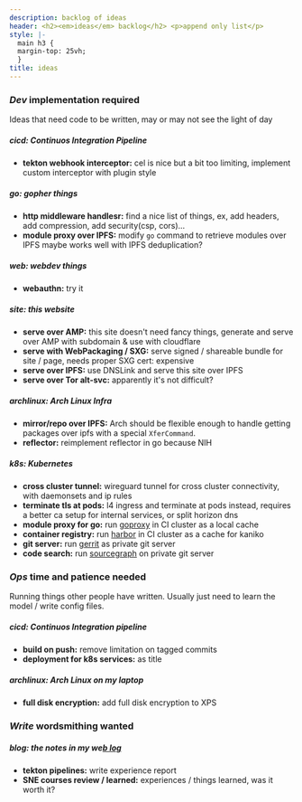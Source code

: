 ```yaml
---
description: backlog of ideas
header: <h2><em>ideas</em> backlog</h2> <p>append only list</p>
style: |-
  main h3 {
  margin-top: 25vh;
  }
title: ideas
---
```


<!-- markdownlint-disable MD001 -->

### _Dev_ implementation required

Ideas that need code to be written,
may or may not see the light of day

##### _cicd:_ Continuos Integration Pipeline

- **tekton webhook interceptor:**
  cel is nice but a bit too limiting,
  implement custom interceptor with plugin style

##### _go:_ gopher things

- **http middleware handlesr:**
  find a nice list of things,
  ex, add headers, add compression,
  add security(csp, cors)...
- **module proxy over IPFS:**
  modify `go` command to retrieve modules over IPFS
  maybe works well with IPFS deduplication?

##### _web:_ webdev things

- **webauthn:**
  try it

##### _site:_ this website

- **serve over AMP:**
  this site doesn't need fancy things,
  generate and serve over AMP with subdomain & use with cloudflare
- **serve with WebPackaging / SXG:**
  serve signed / shareable bundle for site / page,
  needs proper SXG cert: expensive
- **serve over IPFS:**
  use DNSLink and serve this site over IPFS
- **serve over Tor alt-svc:**
  apparently it's not difficult?

##### _archlinux:_ Arch Linux Infra

- **mirror/repo over IPFS:**
  Arch should be flexible enough to handle getting packages over ipfs
  with a special `XferCommand`.
- **reflector:**
  reimplement reflector in go because NIH

##### _k8s:_ Kubernetes

- **cross cluster tunnel:**
  wireguard tunnel for cross cluster connectivity,
  with daemonsets and ip rules
- **terminate tls at pods:**
  l4 ingress and terminate at pods instead,
  requires a better ca setup for internal services,
  or split horizon dns
- **module proxy for go:**
  run [goproxy](https://github.com/goproxy/goproxy) in CI cluster as a local cache
- **container registry:**
  run [harbor](https://github.com/goharbor/harbor) in CI cluster as a cache for kaniko
- **git server:**
  run [gerrit](https://www.gerritcodereview.com/) as private git server
- **code search:**
  run [sourcegraph](https://github.com/sourcegraph/sourcegraph) on private git server

### _Ops_ time and patience needed

Running things other people have written.
Usually just need to learn the model / write config files.

##### _cicd:_ Continuos Integration pipeline

- **build on push:**
  remove limitation on tagged commits
- **deployment for k8s services:**
  as title

##### _archlinux:_ Arch Linux on my laptop

- **full disk encryption:**
  add full disk encryption to XPS

### _Write_ wordsmithing wanted

##### _blog:_ the notes in my we[b log](/blog/)

- **tekton pipelines:**
  write experience report
- **SNE courses review / learned:**
  experiences / things learned,
  was it worth it?
